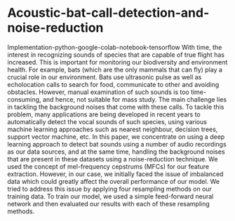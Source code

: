 # Acoustic-bat-call-detection-and-noise-reduction
Implementation-python-google-colab-notebook-tensorflow
With time, the interest in recognizing sounds of species that are capable of true flight
has increased. This is important for monitoring our biodiversity and environment health. For
example, bats (which are the only mammals that can fly) play a crucial role in our environment. Bats
use ultrasonic pulse as well as echolocation calls to search for food, communicate to other and
avoiding obstacles. However, manual examination of such sounds is too time-consuming, and hence,
not suitable for mass study. The main challenge lies in tackling the background noises that come
with these calls. To tackle this problem, many applications are being developed in recent years to
automatically detect the vocal sounds of such species, using various machine learning approaches
such as nearest neighbour, decision trees, support vector machine, etc.
In this paper, we concentrate on using a deep learning approach to detect bat sounds using a
number of audio recordings as our data sources, and at the same time, handling the background
noises that are present in these datasets using a noise-reduction technique. We used the concept of
mel-frequency cepstrums (MFCs) for our feature extraction. However, in our case, we initially faced
the issue of imbalanced data which could greatly affect the overall performance of our model. We
tried to address this issue by applying four resampling methods on our training data. To train our
model, we used a simple feed-forward neural network and then evaluated our results with each of
these resampling methods.
